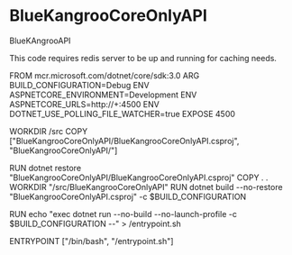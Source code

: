 # BlueKangrooCoreOnlyAPI
BlueKAngrooAPI

This code requires redis server to be up and running for caching needs.

FROM mcr.microsoft.com/dotnet/core/sdk:3.0
ARG BUILD_CONFIGURATION=Debug
ENV ASPNETCORE_ENVIRONMENT=Development
ENV ASPNETCORE_URLS=http://+:4500
ENV DOTNET_USE_POLLING_FILE_WATCHER=true
EXPOSE 4500

WORKDIR /src
COPY ["BlueKangrooCoreOnlyAPI/BlueKangrooCoreOnlyAPI.csproj", "BlueKangrooCoreOnlyAPI/"]

RUN dotnet restore "BlueKangrooCoreOnlyAPI/BlueKangrooCoreOnlyAPI.csproj"
COPY . .
WORKDIR "/src/BlueKangrooCoreOnlyAPI"
RUN dotnet build --no-restore "BlueKangrooCoreOnlyAPI.csproj" -c $BUILD_CONFIGURATION

RUN echo "exec dotnet run --no-build --no-launch-profile -c $BUILD_CONFIGURATION --" > /entrypoint.sh

ENTRYPOINT ["/bin/bash", "/entrypoint.sh"]
